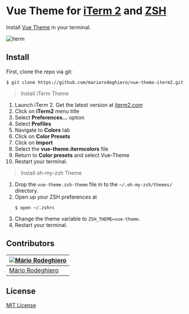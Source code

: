 # Vue Theme for [iTerm 2](http://iterm2.com) and [ZSH](https://ohmyz.sh)

Install [Vue Theme](https://mariorodeghiero.com/vue-theme/) in your terminal.

![iterm](https://user-images.githubusercontent.com/24671133/45790121-b768a580-bc59-11e8-9284-539706cb689a.gif)

## Install

First, clone the repo via git:

```
$ git clone https://github.com/mariorodeghiero/vue-theme-iterm2.git
```

> Install iTerm Theme

1. Launch iTerm 2. Get the latest version at <a href="http://www.iterm2.com">iterm2.com</a>
2. Click on **iTerm2** menu title
3. Select **Preferences...** option
4. Select **Profiles**
5. Navigate to **Colors** tab
6. Click on **Color Presets**
7. Click on **Import**
8. Select the **vue-theme.itermcolors** file
9. Return to **Color presets** and select Vue-Theme
10. Restart your terminal.

> Install oh-my-zsh Theme

1. Drop the `vue-theme.zsh-theme` file in to the `~/.oh-my-zsh/themes/` directory.
2. Open up your ZSH preferences at
   ```
   $ open ~/.zshrc
   ```
3. Change the theme variable to `ZSH_THEME=vue-theme`.
4. Restart your terminal.

## Contributors

| [![Mário Rodeghiero](https://avatars1.githubusercontent.com/u/24671133?s=88&v=4)](https://github.com/mariorodeghiero) |
| --------------------------------------------------------------------------------------------------------------------- |
| [Mário Rodeghiero](https://github.com/mariorodeghiero)                                                                |

## License

[MIT License](./LICENSE)
